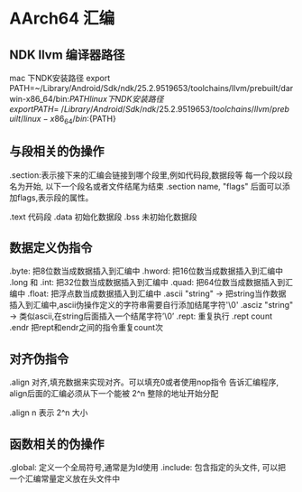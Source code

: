 # AArch64 汇编

## NDK llvm 编译器路径

mac 下NDK安装路径
export PATH=~/Library/Android/Sdk/ndk/25.2.9519653/toolchains/llvm/prebuilt/darwin-x86_64/bin:${PATH}
linux 下NDK安装路径
export PATH=~/Library/Android/Sdk/ndk/25.2.9519653/toolchains/llvm/prebuilt/linux-x86_64/bin:${PATH}

## 与段相关的伪操作

.section:表示接下来的汇编会链接到哪个段里,例如代码段,数据段等
每一个段以段名为开始, 以下一个段名或者文件结尾为结束
.section name, "flags" 后面可以添加flags,表示段的属性。

.text           代码段
.data           初始化数据段
.bss            未初始化数据段

## 数据定义伪指令

.byte:                  把8位数当成数据插入到汇编中
.hword:                 把16位数当成数据插入到汇编中
.long 和 .int:          把32位数当成数据插入到汇编中
.quad:                  把64位数当成数据插入到汇编中
.float:                 把浮点数当成数据插入到汇编中
.ascii "string" ->      把string当作数据插入到汇编中,ascii伪操作定义的字符串需要自行添加结尾字符'\0'
.asciz "string" ->      类似ascii,在string后面插入一个结尾字符’\0’
.rept:                  重复执行 .rept count .endr 把rept和endr之间的指令重复count次

## 对齐伪指令

.align 对齐,填充数据来实现对齐。可以填充0或者使用nop指令
告诉汇编程序, align后面的汇编必须从下一个能被 2^n 整除的地址开始分配

.align n        表示 2^n 大小

## 函数相关的伪操作

.global:            定义一个全局符号,通常是为ld使用
.include:           包含指定的头文件, 可以把一个汇编常量定义放在头文件中
